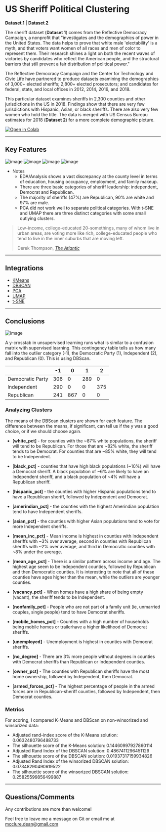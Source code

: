 
# US Sheriff Political Clustering

[**Dataset 1**](https://wholeads.us/%C2%A0) | [**Dataset 2**](https://console.cloud.google.com/marketplace/product/united-states-census-bureau/us-census-data?filter=solution-type:dataset&q=census&id=2c089839-2b4a-477a-962b-4a8b730d0a12) 

The sheriff dataset (**Dataset 1**) comes from the Reflective Democracy Campaign, a nonprofit that "investigates and the demographics of power in the United States. The data helps to prove that white male 'electability' is a myth, and that voters want women of all races and men of color to represent them. Their research shines a light on both the recent waves of victories by candidates who reflect the American people, and the structural barriers that still prevent a fair distribution of political power."

The Reflective Democracy Campaign and the Center for Technology and Civic Life have partnered to produce datasets examining the demographics of 3,000+ elected sheriffs; 2,800+ elected prosecutors; and candidates for federal, state, and local offices in 2012, 2014, 2016, and 2018.

This particular dataset examines sheriffs in 2,300 counties and other jurisdictions in the US in 2018. Findings show that there are very few jurisdictions with Hispanic, Asian, or black sheriffs. There are also very few women who hold the title. The data is merged with US Census Bureau estimates for 2018 (**Dataset 2**) for a more complete demographic picture.

[![Open in Colab](https://colab.research.google.com/assets/colab-badge.svg)](https://drive.google.com/file/d/1mBKHQMyzfCV8HyWhkhqWvo17tjd97nks/view?usp=sharing)


----

## Key Features

![image](https://storage.googleapis.com/sheriff_data/sheriff_race.png)
![image](https://storage.googleapis.com/sheriff_data/sheriff_gender.png)
![image](https://storage.googleapis.com/sheriff_data/class_dist.png)
![image](https://storage.googleapis.com/sheriff_data/corr_chart.png)


- Notes
	* EDA/Analysis shows a vast discrepancy at the county level in terms of education, housing occupancy, employment, and family makeup.
	* There are three basic categories of sheriff leadership: independent, Democrat and Republican.
	* The majority of sheriffs (47%) are Republican, 90% are white and 97% are male.
	* PCA did not work well to separate political categories. With t-SNE and UMAP there are three distinct categories with some small outlying clusters.

>Low-income, college-educated 20-somethings, many of whom live in urban areas, are voting more like rich, college-educated people who tend to live in the inner suburbs that are moving left.
> 
>Derek Thompson, [*The Atlantic*](https://www.theatlantic.com/ideas/archive/2020/11/2020-election-results-prove-density-destiny/617027/)

----

## Integrations

* [KMeans](https://scikit-learn.org/stable/modules/generated/sklearn.cluster.KMeans.html)
* [DBSCAN](https://scikit-learn.org/stable/modules/generated/sklearn.cluster.DBSCAN.html)
* [PCA](https://scikit-learn.org/stable/modules/generated/sklearn.decomposition.PCA.html)
* [UMAP](https://umap-learn.readthedocs.io/en/latest/how_umap_works.html)
* [t-SNE](https://scikit-learn.org/stable/modules/generated/sklearn.manifold.TSNE.html)

----

## Conclusions

![image](https://storage.googleapis.com/sheriff_data/clustering_results_t-SNE.png)

A y-crosstab in unsupervised learning runs what is similar to a confusion matrix with supervised learning. This contingency table tells us how many fall into the outlier category (-1), the Democratic Party (1), Independent (2), and Republican (0). This is using DBScan.

|	|-1|	0|	1|	2|
|-------|---|----|-------|-------|			
|Democratic Party|306|	0|	289|	0|
|Independent|	290|	0|	0|	375|
|Republican|	241|	867|	0|	0|

### Analyzing Clusters

The means of the DBScan clusters are shown for each feature. The difference between the means, if significant, can tell us if the y was a good choice, or if we should choose again.

* __[white_pct]__ - for counties with the ~87% white populations, the sheriff will tend to be Republican. For those that are ~82% white, the sheriff tends to be Democrat. For counties that are ~85% white, they will tend to be Independent.

* __[black_pct]__ - counties that have high black populations (~10%) will have a Democrat sheriff. A black population of ~6% are likely to have an Independent sheriff, and a black population of ~4% will have a Republican sheriff.   

* __[hispanic_pct]__ - the counties with higher Hispanic populations tend to have a Republican sheriff, followed by Independent and Democrat.

* __[amerindian_pct]__ - the counties with the highest Amerindian population tend to have Independent sheriffs.

* __[asian_pct]__ - the counties with higher Asian populations tend to vote for more Independent sheriffs. 

* __[mean_inc_pct]__ - Mean income is highest in counties with Independent sheriffs with ~3% over average, second in counties with Republican sheriffs with ~2% over average, and third in Democratic counties with ~8% under the average.

* __[mean_age_pct]__ - There is a similar pattern across income and age. The highest age seem to be Independent counties, followed by Republican and then Democratic counties. It is interesting to note that all of these counties have ages higher than the mean, while the outliers are younger counties.

* __[vacancy_pct]__ - When homes have a high share of being empty (vacant), the sheriff tends to be Independent. 

* __[nonfamily_pct]__ - People who are not part of a family unit (ie, unmarried couples, single people) tend to have Democrat sheriffs. 

* __[mobile_homes_pct]__ - Counties with a high number of households being mobile homes or trailerhave a higher likelihood of Democrat sheriffs. 

* __[unemployed]__ - Unemployment is highest in counties with Democrat sheriffs.

* __[no_degree]__ - There are 3% more people without degrees in counties with Democrat sheriffs than Republican or Independent counties.

* __[owner_pct]__ - The counties with Republican sheriffs have the most home ownership, followed by Independent, then Democrat.

* __[armed_forces_pct]__ - The highest percentage of people in the armed forces are in Republican-sheriff counties, followed by Independent, then Democrat counties.

### Metrics

For scoring, I compared K-Means and DBScan on non-winsorized and winsorized data: 

* Adjusted rand-index score of the K-Means solution: 0.0632480796488733
* The silhouette score of the K-Means solution: 0.14460997927860114
* Adjusted Rand Index of the DBSCAN solution: 0.4867411296451129
* The silhouette score of the DBSCAN solution: 0.01937317159934826
* Adjusted Rand Index of the winsorized DBSCAN solution: 0.07348290490619522
* The silhouette score of the winsorized DBSCAN solution: 0.25825599856499887


----

## Questions/Comments

Any contributions are more than welcome!

Feel free to leave me a message on Git or email me at mcclure.dean@gmail.com


